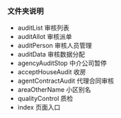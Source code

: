 ### 文件夹说明
* auditList 审核列表
* auditAllot 审核派单
* auditPerson 审核人员管理
* auditData 审核数据分配
* agencyAuditStop 中介公司暂停
* acceptHouseAudit 收房
* agentContractAudit 代理合同审核
* areaOtherName 小区别名
* qualityControl 质检
* index 页面入口

